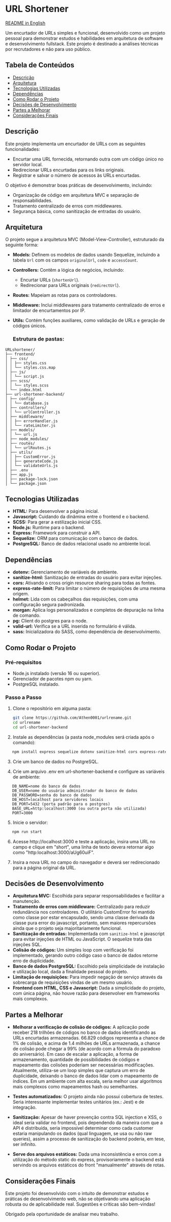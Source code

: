 # URL Shortener

[README in English](README-eng.md)  

Um encurtador de URLs simples e funcional, desenvolvido como um projeto pessoal para demonstrar estudos e habilidades em arquitetura de software e desenvolvimento fullstack. Este projeto é destinado a análises técnicas por recrutadores e não para uso público.

## Tabela de Conteúdos
- [Descrição](#descrição)
- [Arquitetura](#arquitetura)
- [Tecnologias Utilizadas](#tecnologias-utilizadas)
- [Dependências](#Dependências)
- [Como Rodar o Projeto](#como-rodar-o-projeto)
- [Decisões de Desenvolvimento](#decisões-de-desenvolvimento)
- [Partes a Melhorar](#partes-a-melhorar)
- [Considerações Finais](#considerações-finais)

## Descrição

Este projeto implementa um encurtador de URLs com as seguintes funcionalidades:
- Encurtar uma URL fornecida, retornando outra com um código único no servidor local.
- Redirecionar URLs encurtadas para os links originais.
- Registrar e salvar o número de acessos às URLs encurtadas.

O objetivo é demonstrar boas práticas de desenvolvimento, incluindo:
- Organização de código em arquitetura MVC e separação de responsabilidades.
- Tratamento centralizado de erros com middlewares.
- Segurança básica, como sanitização de entradas do usuário.

## Arquitetura

O projeto segue a arquitetura MVC (Model-View-Controller), estruturado da seguinte forma:

- **Models:** Definem os modelos de dados usando Sequelize, incluindo a tabela `Url` com os campos `originalUrl`, `code` e `accessCount`.
- **Controllers:** Contêm a lógica de negócios, incluindo:
  - Encurtar URLs (`shortenUrl`).
  - Redirecionar para URLs originais (`redirectUrl`).
- **Routes:** Mapeiam as rotas para os controladores.
- **Middleware:** Inclui middlewares para tratamento centralizado de erros e limitador de encurtamentos por IP.
- **Utils:** Contém funções auxiliares, como validação de URLs e geração de códigos únicos.

  ### Estrutura de pastas:
```plaintext
URLshortener/ 
├── frontend/ 
│ ├── css/ 
│ │ ├── styles.css 
│ │ └── styles.css.map 
│ ├── js/ 
│ │ └── script.js 
│ ├── scss/ 
│ │ └── styles.scss 
│ └── index.html 
├── url-shortener-backend/ 
│ ├── config/ 
│ │ └── database.js 
│ ├── controllers/ 
│ │ └── urlController.js 
│ ├── middleware/ 
│ │ ├── errorHandler.js 
│ │ └── rateLimiter.js 
│ ├── models/ 
│ │ └── url.js 
│ ├── node_modules/ 
│ ├── routes/ 
│ │ └── urlRoutes.js 
│ ├── utils/ 
│ │ ├── CustomError.js 
│ │ ├── generateCode.js 
│ │ └── validateUrls.js 
│ ├── .env 
│ ├── app.js 
│ ├── package-lock.json 
│ └── package.json
```

## Tecnologias Utilizadas

- **HTML:** Para desenvolver a página inicial.
- **Javascript:** Cuidando da dinâmina entre o frontend e o backend.
- **SCSS:** Para gerar a estilização inicial CSS.
- **Node.js:** Runtime para o backend.
- **Express:** Framework para construir a API.
- **Sequelize:** ORM para comunicação com o banco de dados.
- **PostgreSQL:** Banco de dados relacional usado no ambiente local.

## Dependências

- **dotenv:** Gerenciamento de variáveis de ambiente.
- **sanitize-html:** Sanitização de entradas do usuário para evitar injeções.
- **cors:** Ativando o cross origin resource sharing para todas as fontes.
- **express-rate-limit:** Para limitar o número de requisições de uma mesma origem.
- **helmet:** Lida com os cabeçalhos das requisições, com uma configuração segura padronizada.
- **morgan:** Aplica logs personalizados e completos de depuração na linha de comando.
- **pg:** Client do postgres para o node.
- **valid-url:** Verifica se a URL inserida no formulário é válida.
- **sass:** Inicializadora do SASS, como dependência de desenvolvimento.

## Como Rodar o Projeto

### Pré-requisitos
- Node.js instalado (versão 16 ou superior).
- Gerenciador de pacotes npm ou yarn.
- PostgreSQL instalado.

### Passo a Passo

1. Clone o repositório em alguma pasta:
   ```bash
   git clone https://github.com/Athen0001/urlrename.git
   cd urlrename
   cd url-shortener-backend
   ```

2. Instale as dependências (a pasta node_modules será criada após o comando):
```bash
   npm install express sequelize dotenv sanitize-html cors express-rate-limit helmet morgan pg valid-url
```

3. Crie um banco de dados no PostgreSQL.

4. Crie um arquivo .env em url-shortener-backend e configure as variáveis de ambiente:
```text
   DB_NAME=nome do banco de dados
   DB_USER=nome do usuário administrador do banco de dados
   DB_PASSWORD=senha do banco de dados
   DB_HOST=localhost para servidores locais
   DB_PORT=5432 (porta padrão para o postgres)
   BASE_URL=http:localhost:3000 (ou outra porta não utilizada)
   PORT=3000
```

5. Inicie o servidor:
```bash
   npm run start
```

6. Acesse http://localhost:3000 e teste a aplicação, insira uma URL no campo e clique em "short", uma linha de texto devera retornar algo como "http:localhost:3000/aUg60uiF".

7. Insira a nova URL no campo do navegador e deverá ser redirecionado para a página original da URL.

## Decisões de Desenvolvimento

- **Arquitetura MVC:** Escolhida para separar responsabilidades e facilitar a manutenção.
- **Tratamento de erros com middleware:** Centralizado para reduzir redundância nos controladores. O utilitário CustomError foi mantido como classe por estar encapsulado, sendo uma classe derivada da classe pura error do javascript, portanto, sem maiores repercursões ainda que o projeto seja majoritariamente funcional.
- **Sanitização de entradas:** Implementada com `sanitize-html` e javascript para evitar injeções de HTML ou JavaScript. O sequelize trata das injeções SQL.
- **Colisão de códigos:** Um simples loop com verificação foi implementado, gerando outro código caso o banco de dados retorne erro de duplicidade.
- **Banco de dados PostgreSQL:** Escolhido pela simplicidade de instalação e utilização local, dada a finalidade pessoal do projeto.
- **Limitação de requisições:** Para impedir negação de serviço através da sobrecarga de requisições vindas de um mesmo usuário.
- **Frontend com HTML, CSS e Javascript:** Dada a simplicidade do projeto, com única página, não houve razão para desenvolver em frameworks mais complexos.

## Partes a Melhorar

- **Melhorar a verificação de colisão de códigos:**
  A aplicação pode receber 218 trilhões de códigos no banco de dados identificando as URLs encurtadas armazenadas. 66.829 códigos representa a chance de 1% de colisão, e acima de 1.4 milhões de URLs armazenada, a chance de colisão pode chegar a 99% (de acordo com a fórmula do paradoxo do aniversário).
  Em caso de escalar a aplicação, a forma de armazenamento, quantidade de possibilidades de códigos e mapeamento das colisões poderiam ser necessárias modificações. Atualmente, utiliza-se um loop simples que captura um erro de duplicidade, deixando o banco de dados lidar com o mapeamento de índices. Em um ambiente com alta escala, seria melhor usar algoritmos mais complexos como mapeamentos hash ou semelhantes.

- **Testes automatizados:**
  O projeto ainda não possui cobertura de testes. Seria interessante implementar testes unitários (ex.: Jest) e de integração.

- **Sanitização:**
  Apesar de haver prevenção contra SQL injection e XSS, o ideal seria validar no frontend, pois dependendo da maneira com que a API é distribuída, seria impossível determinar como cada customer estaria manipulando os dados (qual linguagem, se usa ou não raw queries), assim a processo de sanitização do backend poderia, em tese, ser infinito.

- **Serve dos arquivos estáticos:**
  Dada uma inconsistência e erros com a utilização do método static do express, provisoriamente o backend está servindo os arquivos estáticos do front "manualmente" através de rotas.

## Considerações Finais

Este projeto foi desenvolvido com o intuito de demonstrar estudos e práticas de desenvolvimento web, não se objetivando uma aplicação robusta ou de aplicabilidade real. Sugestões e críticas são bem-vindas!

Obrigado pela oportunidade de analisar meu trabalho.
